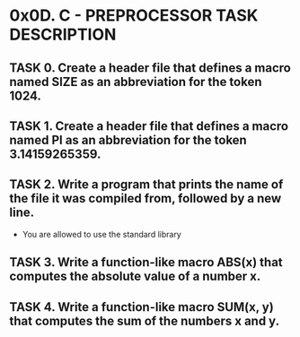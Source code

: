 # 0x0D. C - PREPROCESSOR TASK DESCRIPTION

## TASK 0. Create a header file that defines a macro named SIZE as an abbreviation for the token 1024.

## TASK 1. Create a header file that defines a macro named PI as an abbreviation for the token 3.14159265359.

## TASK 2. Write a program that prints the name of the file it was compiled from, followed by a new line.

- You are allowed to use the standard library

## TASK 3. Write a function-like macro ABS(x) that computes the absolute value of a number x.

## TASK 4. Write a function-like macro SUM(x, y) that computes the sum of the numbers x and y.
